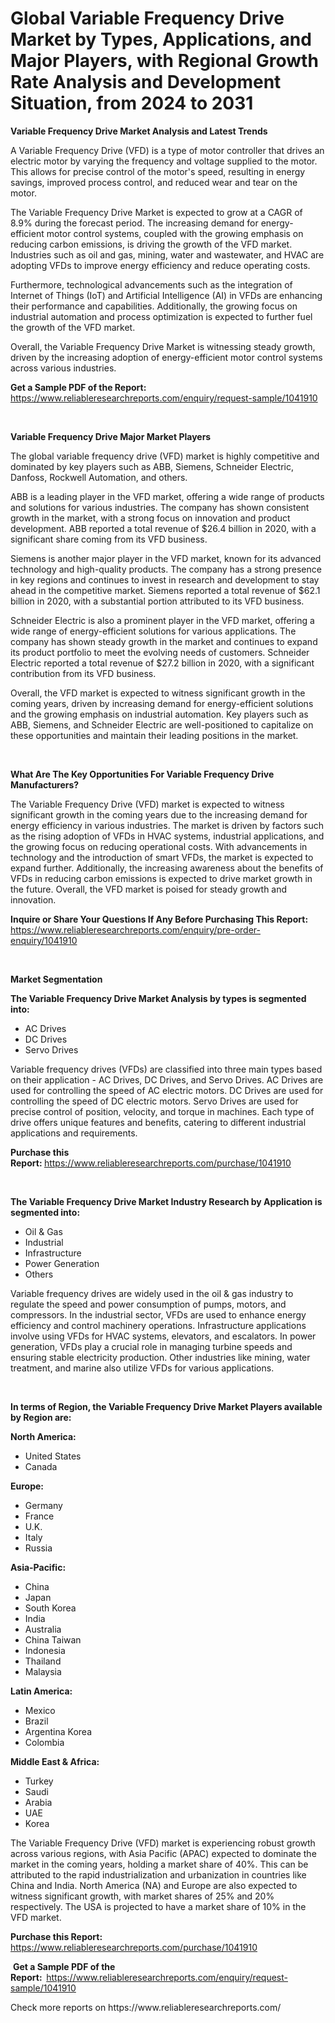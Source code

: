 <p><h1>Global Variable Frequency Drive Market by Types, Applications, and Major Players, with Regional Growth Rate Analysis and Development Situation, from 2024 to 2031</h1></p><p><strong>Variable Frequency Drive Market Analysis and Latest Trends</strong></p>
<p><p>A Variable Frequency Drive (VFD) is a type of motor controller that drives an electric motor by varying the frequency and voltage supplied to the motor. This allows for precise control of the motor's speed, resulting in energy savings, improved process control, and reduced wear and tear on the motor.</p><p>The Variable Frequency Drive Market is expected to grow at a CAGR of 8.9% during the forecast period. The increasing demand for energy-efficient motor control systems, coupled with the growing emphasis on reducing carbon emissions, is driving the growth of the VFD market. Industries such as oil and gas, mining, water and wastewater, and HVAC are adopting VFDs to improve energy efficiency and reduce operating costs.</p><p>Furthermore, technological advancements such as the integration of Internet of Things (IoT) and Artificial Intelligence (AI) in VFDs are enhancing their performance and capabilities. Additionally, the growing focus on industrial automation and process optimization is expected to further fuel the growth of the VFD market.</p><p>Overall, the Variable Frequency Drive Market is witnessing steady growth, driven by the increasing adoption of energy-efficient motor control systems across various industries.</p></p>
<p><strong>Get a Sample PDF of the Report:&nbsp;</strong> <a href="https://www.reliableresearchreports.com/enquiry/request-sample/1041910">https://www.reliableresearchreports.com/enquiry/request-sample/1041910</a></p>
<p>&nbsp;</p>
<p><strong>Variable Frequency Drive Major Market Players</strong></p>
<p><p>The global variable frequency drive (VFD) market is highly competitive and dominated by key players such as ABB, Siemens, Schneider Electric, Danfoss, Rockwell Automation, and others. </p><p>ABB is a leading player in the VFD market, offering a wide range of products and solutions for various industries. The company has shown consistent growth in the market, with a strong focus on innovation and product development. ABB reported a total revenue of $26.4 billion in 2020, with a significant share coming from its VFD business.</p><p>Siemens is another major player in the VFD market, known for its advanced technology and high-quality products. The company has a strong presence in key regions and continues to invest in research and development to stay ahead in the competitive market. Siemens reported a total revenue of $62.1 billion in 2020, with a substantial portion attributed to its VFD business.</p><p>Schneider Electric is also a prominent player in the VFD market, offering a wide range of energy-efficient solutions for various applications. The company has shown steady growth in the market and continues to expand its product portfolio to meet the evolving needs of customers. Schneider Electric reported a total revenue of $27.2 billion in 2020, with a significant contribution from its VFD business.</p><p>Overall, the VFD market is expected to witness significant growth in the coming years, driven by increasing demand for energy-efficient solutions and the growing emphasis on industrial automation. Key players such as ABB, Siemens, and Schneider Electric are well-positioned to capitalize on these opportunities and maintain their leading positions in the market.</p></p>
<p>&nbsp;</p>
<p><strong>What Are The Key Opportunities For Variable Frequency Drive Manufacturers?</strong></p>
<p><p>The Variable Frequency Drive (VFD) market is expected to witness significant growth in the coming years due to the increasing demand for energy efficiency in various industries. The market is driven by factors such as the rising adoption of VFDs in HVAC systems, industrial applications, and the growing focus on reducing operational costs. With advancements in technology and the introduction of smart VFDs, the market is expected to expand further. Additionally, the increasing awareness about the benefits of VFDs in reducing carbon emissions is expected to drive market growth in the future. Overall, the VFD market is poised for steady growth and innovation.</p></p>
<p><strong>Inquire or Share Your Questions If Any Before Purchasing This Report:</strong> <a href="https://www.reliableresearchreports.com/enquiry/pre-order-enquiry/1041910">https://www.reliableresearchreports.com/enquiry/pre-order-enquiry/1041910</a></p>
<p>&nbsp;</p>
<p><strong>Market Segmentation</strong></p>
<p><strong>The Variable Frequency Drive Market Analysis by types is segmented into:</strong></p>
<p><ul><li>AC Drives</li><li>DC Drives</li><li>Servo Drives</li></ul></p>
<p><p>Variable frequency drives (VFDs) are classified into three main types based on their application - AC Drives, DC Drives, and Servo Drives. AC Drives are used for controlling the speed of AC electric motors. DC Drives are used for controlling the speed of DC electric motors. Servo Drives are used for precise control of position, velocity, and torque in machines. Each type of drive offers unique features and benefits, catering to different industrial applications and requirements.</p></p>
<p><strong>Purchase this Report:&nbsp;</strong><a href="https://www.reliableresearchreports.com/purchase/1041910">https://www.reliableresearchreports.com/purchase/1041910</a></p>
<p>&nbsp;</p>
<p><strong>The Variable Frequency Drive Market Industry Research by Application is segmented into:</strong></p>
<p><ul><li>Oil & Gas</li><li>Industrial</li><li>Infrastructure</li><li>Power Generation</li><li>Others</li></ul></p>
<p><p>Variable frequency drives are widely used in the oil & gas industry to regulate the speed and power consumption of pumps, motors, and compressors. In the industrial sector, VFDs are used to enhance energy efficiency and control machinery operations. Infrastructure applications involve using VFDs for HVAC systems, elevators, and escalators. In power generation, VFDs play a crucial role in managing turbine speeds and ensuring stable electricity production. Other industries like mining, water treatment, and marine also utilize VFDs for various applications.</p></p>
<p>&nbsp;</p>
<p><strong>In terms of Region, the Variable Frequency Drive Market Players available by Region are:</strong></p>
<p>
    <p> <strong> North America: </strong>
        <ul>
            <li>United States</li>
            <li>Canada</li>
        </ul>
        </p> 
    <p> <strong> Europe: </strong>
        <ul>
            <li>Germany</li>
            <li>France</li>
            <li>U.K.</li>
            <li>Italy</li>
            <li>Russia</li>
        </ul>
        </p> 
    <p> <strong> Asia-Pacific: </strong>
        <ul>
            <li>China</li>
            <li>Japan</li>
            <li>South Korea</li>
            <li>India</li>
            <li>Australia</li>
            <li>China Taiwan</li>
            <li>Indonesia</li>
            <li>Thailand</li>
            <li>Malaysia</li>
        </ul>
        </p> 
    <p> <strong> Latin America: </strong>
        <ul>
            <li>Mexico</li>
            <li>Brazil</li>
            <li>Argentina Korea</li>
            <li>Colombia</li>
        </ul>
        </p> 
    <p> <strong> Middle East & Africa: </strong>
        <ul>
            <li>Turkey</li>
            <li>Saudi</li>
            <li>Arabia</li>
            <li>UAE</li>
            <li>Korea</li>
        </ul>
    </p>
    </p>
<p><p>The Variable Frequency Drive (VFD) market is experiencing robust growth across various regions, with Asia Pacific (APAC) expected to dominate the market in the coming years, holding a market share of 40%. This can be attributed to the rapid industrialization and urbanization in countries like China and India. North America (NA) and Europe are also expected to witness significant growth, with market shares of 25% and 20% respectively. The USA is projected to have a market share of 10% in the VFD market.</p></p>
<p><strong>Purchase this Report: </strong><a href="https://www.reliableresearchreports.com/purchase/1041910">https://www.reliableresearchreports.com/purchase/1041910</a></p>
<p>&nbsp;<strong>Get a Sample PDF of the Report:&nbsp;&nbsp;</strong><a href="https://www.reliableresearchreports.com/enquiry/request-sample/1041910">https://www.reliableresearchreports.com/enquiry/request-sample/1041910</a></p>
<p><strong></strong></p>
<p>Check more reports on https://www.reliableresearchreports.com/</p>